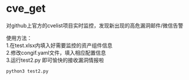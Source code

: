 # cve_get
对github上官方的cvelist项目实时监控，发现新出现的高危漏洞邮件/微信告警

使用方法：  
1.在test.xlsx内填入好需要监控的资产组件信息  
2.修改congif.yaml文件，填入相应配置信息  
3.运行test2.py 即可愉快的接收漏洞情报啦  

```python3 test2.py```
